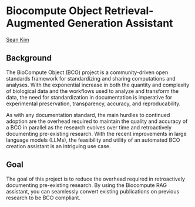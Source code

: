 # Biocompute Object Retrieval-Augmented Generation Assistant

[Sean Kim](https://github.com/seankim658)

## Background

The BioCompute Object (BCO) project is a community-driven open standards framework for standardizing and sharing computations and analyses. With the exponential increase in both the quantity and complexity of biological data and the workflows used to analyze and transform the data, the need for standardization in documentation is imperative for experimental preservation, transparency, accuracy, and reproducability.

As with any documentation standard, the main hurdles to continued adoption are the overhead required to maintain the quality and accuracy of a BCO in parallel as the research evolves over time and retroactively documenting pre-existing research. With the recent improvements in large language models (LLMs), the feasibility and utility of an automated BCO creation assistant is an intriguing use case.

## Goal

The goal of this project is to reduce the overhead required in retroactively documenting pre-existing research. By using the Biocompute RAG assistant, you can seamlessly convert existing publications on previous research to be BCO compliant.
